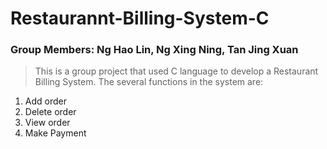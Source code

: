 # Restaurannt-Billing-System-C
### Group Members: Ng Hao Lin, Ng Xing Ning, Tan Jing Xuan
> This is a group project that used C language to develop a Restaurant Billing System. The several functions in the system are:
1. Add order  
2. Delete order  
3. View order
4. Make Payment

